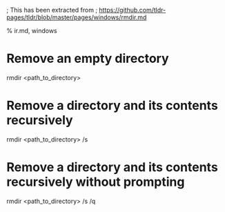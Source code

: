 ; This has been extracted from
; https://github.com/tldr-pages/tldr/blob/master/pages/windows/rmdir.md

% ir.md, windows

# Remove an empty directory
rmdir <path_to_directory>

# Remove a directory and its contents recursively
rmdir <path_to_directory> /s

# Remove a directory and its contents recursively without prompting
rmdir <path_to_directory> /s /q
